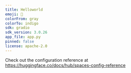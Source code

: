 ```yaml
---
title: Helloworld
emoji: 🚀
colorFrom: gray
colorTo: indigo
sdk: gradio
sdk_version: 3.0.26
app_file: app.py
pinned: false
license: apache-2.0
---
```


Check out the configuration reference at https://huggingface.co/docs/hub/spaces-config-reference
